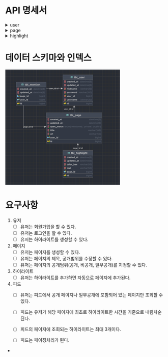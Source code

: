 # API 명세서

<details>
<summary> user</summary>
<div markdown="1">

1. **회원가입**
   <label style="color: yellow"><POST\></label>
   <br>
   <br>

   request
   ```json
   {
    "userId" :12333,
    "nickname" : "조수현테스트테스트",
    "username" : "@05tngus99",
    "password" : "1234"
   }
   ```
   response
   ```
   200 Ok
   ```

2. **로그인**
   <label style="color: yellow"><POST\></label>
   <br>
   <br>

   request
   ```json
   {
    "userId" : 12345,
    "password" : "1234"
   }
   ```
   response
   ```json
   {
    "accessToken": "eyJhbGciOiJIUzI1NiJ9.eyJ1c2VySWQiOiIxMjM0NSIsImlhdCI6MTY4OTE3ODI0NywiZXhwIjoxNjg5MTgxODQ3fQ.QV1KvxG2GKFcZ3VhR7PU5NLY16LytJpBIZ7dSyjpbUQ",
    "refreshToken": "eyJhbGciOiJIUzI1NiJ9.eyJ1c2VySWQiOiIxMjM0NSIsImlhdCI6MTY4OTE3ODI0NywiZXhwIjoxNjg5MjY0NjQ3fQ.cJ01_yCmky2Y9SsA9_sGqp8okRlodeRyz5ZVjxBaMJg",
    "userId": 12345,
    "nickname": "조수현"
   }
   ```

</div>
</details>

<details>
<summary> page</summary>
<div markdown="1">

1. **페이지 생성**
   <label style="color: yellow"><POST\></label>
   <br>
   <br>

request

   ```json
{
  "userId": 123,
  "pageUrl": "null",
  "title": "보이냐?",
  "openStatus": "PUBLIC",
  "mentionedUserName": null
}
   ```

response
이미 해당 pageUrl를 저장한 페이지가 있을 경우

   ```json
   {
  "status": "UNPROCESSABLE_ENTITY",
  "message": "페이지가 이미 존재합니다."
}

   ```

```

200 Ok

   ```

해당 pageUrl를 저장한 페이지가 없을 경우

```json
{
  "status": "NOT_FOUND",
  "message": "페이지가 없습니다."
}
```

</div>
</details>

<details>
<summary> highlight</summary>
<div markdown="1">

1. **하이라이트 생성**
   <label style="color: yellow"><POST\></label>
   <br>
   <br>

request

   ```json
   {
  "pageUrl": "google.comaaae",
  "colorHex": "#ffff8d",
  "text": "다른거추가"
}
   ```

response

   ```
   200 Ok
   ```
</div>
</details>

# 데이터 스키마와 인덱스

![img.png](img.png)

# 요구사항

1. 유저
    - [ ] 유저는 회원가입을 할 수 있다.
    - [ ] 유저는 로그인을 할 수 있다.
    - [ ] 유저는 하이라이트를 생성할 수 있다.

2. 페이지
    - [ ] 유저는 페이지를 생성할 수 있다.
    - [ ] 유저는 페이지의 제목, 공개범위를 수정할 수 있다.
    - [ ] 유저는 페이지의 공개범위(공개, 비공개, 일부공개)를 지정할 수 있다.
3. 하이라이트
    - [ ] 유저는 하이라이트를 추가하면 자동으로 페이지에 추가된다.
4. 피드
    - [ ] 유저는 피드에서 공개 페이지나 일부공개에 포함되어 있는 페이지만 조회할 수 있다.
    - [ ] 피드는 유저가 해당 페이지에 최초로 하이라이트한 시간을 기준으로 내림차순 된다.
    - [ ] 피드의 페이지에 조회되는 하이라이트는 최대 3개이다.
    - [ ] 피드는 페이징처리가 된다.


- 